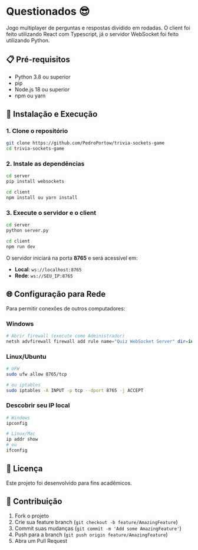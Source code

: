 # Questionados 😎

Jogo multiplayer de perguntas e respostas dividido em rodadas. O client foi feito utilizando React com Typescript, já o servidor
WebSocket foi feito utilizando Python.

## 📋 Pré-requisitos

- Python 3.8 ou superior
- pip
- Node.js 18 ou superior
- npm ou yarn

## 🚀 Instalação e Execução

### 1. Clone o repositório

```bash
git clone https://github.com/PedroPortow/trivia-sockets-game
cd trivia-sockets-game
```

### 2. Instale as dependências

```bash
cd server
pip install websockets
```

```bash
cd client
npm install ou yarn install
```

### 3. Execute o servidor e o client

```bash
cd server
python server.py
```

```bash
cd client
npm run dev
```

O servidor iniciará na porta **8765** e será acessível em:

- **Local**: `ws://localhost:8765`
- **Rede**: `ws://SEU_IP:8765`

## 🌐 Configuração para Rede

Para permitir conexões de outros computadores:

### Windows

```powershell
# Abrir firewall (execute como Administrador)
netsh advfirewall firewall add rule name="Quiz WebSocket Server" dir=in action=allow protocol=TCP localport=8765
```

### Linux/Ubuntu

```bash
# UFW
sudo ufw allow 8765/tcp

# ou iptables
sudo iptables -A INPUT -p tcp --dport 8765 -j ACCEPT
```

### Descobrir seu IP local

```bash
# Windows
ipconfig

# Linux/Mac
ip addr show
# ou
ifconfig
```

## 📝 Licença

Este projeto foi desenvolvido para fins acadêmicos.

## 🤝 Contribuição

1. Fork o projeto
2. Crie sua feature branch (`git checkout -b feature/AmazingFeature`)
3. Commit suas mudanças (`git commit -m 'Add some AmazingFeature'`)
4. Push para a branch (`git push origin feature/AmazingFeature`)
5. Abra um Pull Request
